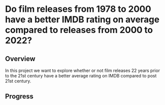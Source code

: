 # Do film releases from 1978 to 2000 have a better IMDB rating on average compared to releases from 2000 to 2022? 

## Overview
In this project we want to explore whether or not film releases 22 years prior to the 21st century have a better average rating on IMDB compared to post 21st century. 

## Progress 


##

